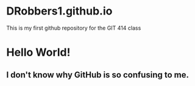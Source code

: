 # DRobbers1.github.io
This is my first github repository for the GIT 414 class
<h1>Hello World!</h1>
<h2>I don't know why GitHub is so confusing to me. </h2>